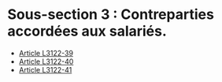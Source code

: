 # Sous-section 3 : Contreparties accordées aux salariés.

* [Article L3122-39](./LEGIARTI000006902532.md)
* [Article L3122-40](./LEGIARTI000006902533.md)
* [Article L3122-41](./LEGIARTI000006902534.md)
